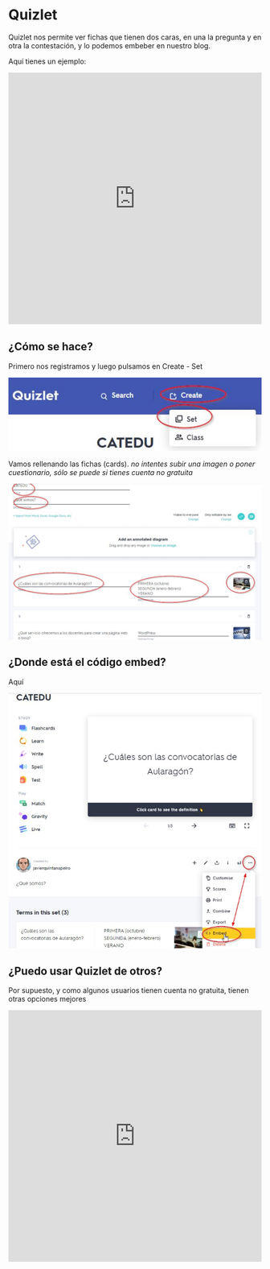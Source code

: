 # Quizlet
Quizlet nos permite ver fichas que tienen dos caras, en una la pregunta y en otra la contestación, y lo podemos embeber en nuestro blog.

Aquí tienes un ejemplo:

<iframe src="https://quizlet.com/546485309/match/embed?i=10o6n7&x=1jj1" height="500" width="100%" style="border:0"></iframe>

## ¿Cómo se hace?

Primero nos registramos y luego pulsamos en Create - Set

![](https://raw.githubusercontent.com/catedu/los_blogs/master/assets/quizlet1.jpg)

Vamos rellenando las fichas (cards). *no intentes subir una imagen o poner cuestionario, sólo se puede si tienes cuenta no gratuita*

![](https://raw.githubusercontent.com/catedu/los_blogs/master/assets/quizlet2.jpg)

## ¿Donde está el código embed?

Aquí

![](https://raw.githubusercontent.com/catedu/los_blogs/master/assets/quizlet3.jpg)

## ¿Puedo usar Quizlet de otros?

Por supuesto, y como algunos usuarios tienen cuenta no gratuita, tienen otras opciones mejores

<iframe src="https://quizlet.com/154995188/match/embed?i=10o6n7&x=1jj1" height="500" width="100%" style="border:0"></iframe>
